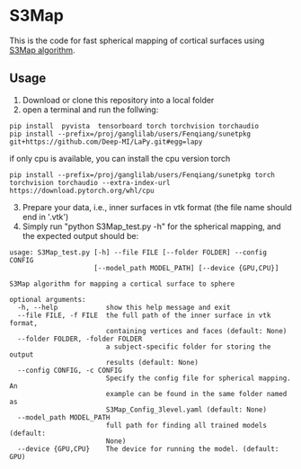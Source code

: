 # S3Map
This is the code for fast spherical mapping of cortical surfaces using [S3Map algorithm](https://link.springer.com/chapter/10.1007/978-3-031-16446-0_16).

## Usage
1. Download or clone this repository into a local folder
2. open a terminal and run the follwing:
```
pip install  pyvista  tensorboard torch torchvision torchaudio
pip install --prefix=/proj/ganglilab/users/Fenqiang/sunetpkg git+https://github.com/Deep-MI/LaPy.git#egg=lapy
```
if only cpu is available, you can install the cpu version torch
```
pip install --prefix=/proj/ganglilab/users/Fenqiang/sunetpkg torch torchvision torchaudio --extra-index-url https://download.pytorch.org/whl/cpu
```
3. Prepare your data, i.e., inner surfaces in vtk format (the file name should end in '.vtk')
4. Simply run "python S3Map_test.py -h" for the spherical mapping, and the expected output should be:
```
usage: S3Map_test.py [-h] --file FILE [--folder FOLDER] --config CONFIG
                     [--model_path MODEL_PATH] [--device {GPU,CPU}]

S3Map algorithm for mapping a cortical surface to sphere

optional arguments:
  -h, --help            show this help message and exit
  --file FILE, -f FILE  the full path of the inner surface in vtk format,
                        containing vertices and faces (default: None)
  --folder FOLDER, -folder FOLDER
                        a subject-specific folder for storing the output
                        results (default: None)
  --config CONFIG, -c CONFIG
                        Specify the config file for spherical mapping. An
                        example can be found in the same folder named as
                        S3Map_Config_3level.yaml (default: None)
  --model_path MODEL_PATH
                        full path for finding all trained models (default:
                        None)
  --device {GPU,CPU}    The device for running the model. (default: GPU)
```
